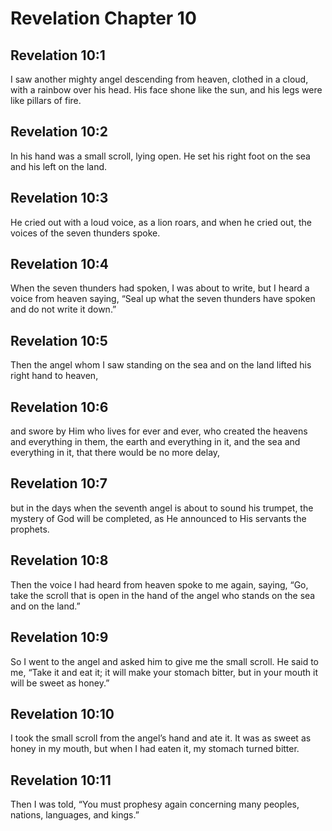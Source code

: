 # Revelation Chapter 10

## Revelation 10:1
I saw another mighty angel descending from heaven, clothed in a cloud, with a rainbow over his head. His face shone like the sun, and his legs were like pillars of fire.

## Revelation 10:2
In his hand was a small scroll, lying open. He set his right foot on the sea and his left on the land.

## Revelation 10:3
He cried out with a loud voice, as a lion roars, and when he cried out, the voices of the seven thunders spoke.

## Revelation 10:4
When the seven thunders had spoken, I was about to write, but I heard a voice from heaven saying, “Seal up what the seven thunders have spoken and do not write it down.”

## Revelation 10:5
Then the angel whom I saw standing on the sea and on the land lifted his right hand to heaven,

## Revelation 10:6
and swore by Him who lives for ever and ever, who created the heavens and everything in them, the earth and everything in it, and the sea and everything in it, that there would be no more delay,

## Revelation 10:7
but in the days when the seventh angel is about to sound his trumpet, the mystery of God will be completed, as He announced to His servants the prophets.

## Revelation 10:8
Then the voice I had heard from heaven spoke to me again, saying, “Go, take the scroll that is open in the hand of the angel who stands on the sea and on the land.”

## Revelation 10:9
So I went to the angel and asked him to give me the small scroll. He said to me, “Take it and eat it; it will make your stomach bitter, but in your mouth it will be sweet as honey.”

## Revelation 10:10
I took the small scroll from the angel’s hand and ate it. It was as sweet as honey in my mouth, but when I had eaten it, my stomach turned bitter.

## Revelation 10:11
Then I was told, “You must prophesy again concerning many peoples, nations, languages, and kings.”
